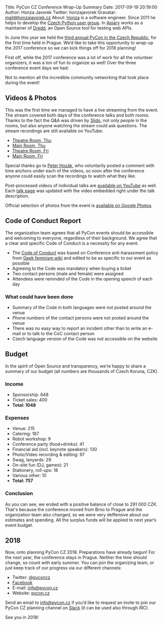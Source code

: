 Title: PyCon CZ Conference Wrap-Up Summary
Date: 2017-09-19 20:19:00
Author: Honza Javorek
Twitter: honzajavorek
Gravatar: mail@honzajavorek.cz
About: [Honza](http://honzajavorek.cz) is a software engineer. Since 2011 he helps to develop the [Czech Python user group](http://python.cz/). In [Apiary](https://apiary.io/) works as a maintainer of [Dredd](https://github.com/apiaryio/dredd), an Open Source tool for testing web APIs.


In June this year we held the [third annual PyCon in the Czech Republic](https://cz.pycon.org/2017/), for the first time held in Prague. We’d like to take this opportunity to wrap-up the 2017 conference so we can kick things off for 2018 planning!

First off, while the 2017 conference was a lot of work for all the volunteer organizers, it was a ton of fun to organize as well! Over the three conference event days we had:

<!--
TODO read https://drive.google.com/drive/u/0/folders/0B9LUg0ZhacR7eVIyX2RMbTdsMTA and add some stats

- about X visitors
- X keynote speeches
- X talks and X workshops on different subjects
- X individual speakers
- X lightning talks
- X sponsors and event partners
- X Moravian cakes eaten
- Xkg of coffee served
-->

Not to mention all the incredible community networking that took place during the event!

## Videos & Photos

This was the first time we managed to have a live streaming from the event. The stream covered both days of the conference talks and both rooms. Thanks to the fact the Q&A was driven by [Slido](https://www.sli.do/), not only people in the rooms, but also anyone watching the stream could ask questions. The stream recordings are still available on YouTube:

- [Theatre Room, Thu](https://www.youtube.com/watch?v=170uRdCLUPY)
- [Main Room, Thu](https://www.youtube.com/watch?v=TAwbeQqN4dI)
- [Theatre Room, Fri](https://www.youtube.com/watch?v=2Azpwf2LRK0)
- [Main Room, Fri](https://www.youtube.com/watch?v=motIB96FI48)

Special thanks go to [Peter Hozák](http://peter.hozak.info/), who voluntarily posted a comment with time anchors under each of the videos, so soon after the conference anyone could easily scan the recordings to watch what they like.

Post-processed videos of individual talks are [available on YouTube](https://www.youtube.com/playlist?list=PLyde45Tox-NczAxZ7L7_YF9sxOgby8zHR) as well. Each [talk page](https://cz.pycon.org/2017/speakers/talks/) was updated with the video embedded right under the talk description.

Official selection of photos from the event is [available on Google Photos](https://goo.gl/photos/agrkCMUQksNKqsGG7).

<!--
TODO rewrite
TODO AFAIK we did not have any mobile apps this year... but we had @benAbraham saving our ass on frontend and in design
TODO mention the conf moved from Brno to Prague
TODO mention the team and the head of conference changed
TODO mention how we started the hard way http://blog.python.cz/pycon-cz-2017-changes-date-and-venue

## Community organizations

The core organizing team had grand expectations for this year’s event and it’s incredible to look back at all the things we have accomplished together. Not only did we completely rebrand PyCon CZ this year, we launched an entirely new and [reusable Django based website](https://github.com/pyvec/cz.pycon.org-2016), a mobile app ([iOS](https://itunes.apple.com/us/app/pycon-cz-2016/id1166720746), [Android](https://play.google.com/store/apps/details?id=cz.pycon.pyconcz)) and so much more!

With that said, we’d like to take a moment to thank everyone involved – all the CfP submission authors, the invited and accepted speakers, the sponsors, the fine folks at [Faculty of Information Technology, Brno University of Technology](http://www.fit.vutbr.cz/.en) who provided the venue space, the [Czech Python community](https://python.cz) in general and all the attendees who joined us to make PyCon CZ the amazing event it was.

While we’re at it, we’d like to call out two special groups which could use your help – participation as well as sponsorships; groups whose ongoing work enabled this conference and will hopefully enable others like it in the future:

- [Pyvec](http://pyvec.org/) – the formal backers of the PyCon CZ events and so many other Python events in the Czech Republic, whose continuous activity and monthly [Pyvo meetups](https://pyvo.cz/) are the lifeblood of the [Czech Python community](https://python.cz/), and
- the [Python Software Foundation](https://www.python.org/psf/). They are the good people who take care of the ongoing development of the Python language and the global activities around it. The PSF sponsored PyCon CZ 2016, as it does many such events.
-->

<!--
TODO verify what partnerships we had

## Diversity

We put a lot of effort in to make the conference more welcoming to diverse populations. Again this year, we included a [Code of Conduct](https://cz.pycon.org/2016/about/code.1.html), as well as reaching out to specific communities, which are usually underrepresented in technical conferences. This included, of course, the cooperation with [Django Girls](https://djangogirls.org/) and [PyLadies of Prague, Brno and Ostrava](http://pyladies.cz/). Also, [VODICÍ PES](http://www.vycvikvodicichpsu.cz/), an organization which supports training of guide dogs for the blind, who each received a number of free tickets to attend the conference.

We did not collect the general statistics of visitor gender, but we have reason to believe it was significantly more balanced than usual, especially with respect to high profile speakers.
-->

## Code of Conduct Report

The organization team agrees that all PyCon events should be accessible and welcoming to everyone, regardless of their background. We agree that a clear and specific Code of Conduct is a necessity for any event.

- The [Code of Conduct](https://cz.pycon.org/2017/about/code/) was based on Conference anti-harassment policy from [Geek feminism wiki](http://geekfeminism.wikia.com/wiki/Conference_anti-harassment/Policy) and edited to be as specific to our event as possible
- Agreeing to the Code was mandatory when buying a ticket
- Two contact persons (male and female) were assigned
- Attendees were reminded of the Code in the opening speech of each day

### What could have been done

- Summary of the Code in both languages were not posted around the venue
- Phone numbers of the contact persons were not posted around the venue
- There was no easy way to report an incident other than to write an e-mail or to talk to the CoC contact person
- Czech language version of the Code was not accessible on the website

## Budget

In the spirit of Open Source and transparency, we’re happy to share a summary of our budget (all numbers are thousands of Czech Koruna, CZK).

### Income

- Sponsorship: 648
- Ticket sales: 400
- **Total: 1048**

### Expenses

- Venue: 215
- Catering: 187
- Robot workshop: 9
- Conference party (food+drinks): 41
- Financial aid (incl. keynote speakers): 130
- Photo/Video recording & editing: 97
- Swag, lanyards: 29
- On-site fun (DJ, games): 21
- Stationery, roll-ups: 18
- Various other: 10
- **Total: 757**

### Conclusion

As you can see, we ended with a positive balance of close to 291 000 CZK. That's because the conference moved from Brno to Prague and the organization team also changed, so we were very deffensive about our estimates and spending. All the surplus funds will be applied to next year’s event budget.

## 2018

Now, onto planning PyCon CZ 2018. Preparations have already begun! For the next year, the conference stays in Prague. Neither the time should change, so count with early summer. You can join the organizing team, or just keep track of our progress via our different channels:

- Twitter: [@pyconcz](https://twitter.com/pyconcz)
- [Facebook](https://www.facebook.com/events/165281843969470/)
- E-mail: [info@pycon.cz](mailto:info@pycon.cz)
- Website: [pycon.cz](https://cz.pycon.org/)

Send an email to [info@pycon.cz](mailto:info@pycon.cz) if you’d like to request an invite to join our PyCon CZ planning channel on [Slack](https://pyvec.slack.com/) (it can be used also through IRC).

See you in 2018!

